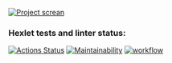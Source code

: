 [![Project screan](https://i.ibb.co/N6t3BnJ/6478cc27bbd4a1340379e0c1.png)](https://my-chat.up.railway.app/)

### Hexlet tests and linter status:
[![Actions Status](https://github.com/hakon22/frontend-project-12/workflows/hexlet-check/badge.svg)](https://github.com/hakon22/frontend-project-12/actions)
[![Maintainability](https://api.codeclimate.com/v1/badges/669047f4212497943c9f/maintainability)](https://codeclimate.com/github/hakon22/frontend-project-12/maintainability)
[![workflow](https://github.com/hakon22/frontend-project-12/actions/workflows/node.js.yml/badge.svg)](https://github.com/hakon22/frontend-project-12/actions)